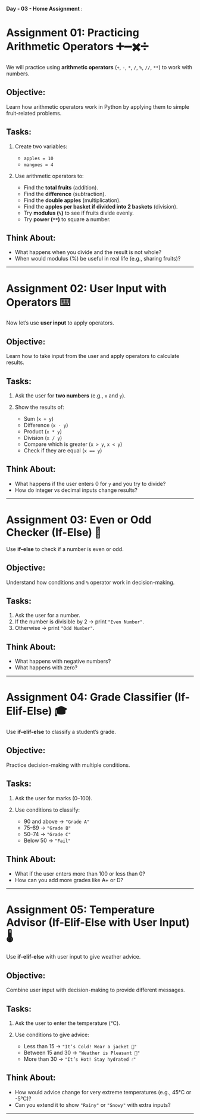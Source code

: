 **Day - 03 - Home Assignment** :
# **Assignment 01: Practicing Arithmetic Operators** ➕➖✖️➗

We will practice using **arithmetic operators** (`+`, `-`, `*`, `/`, `%`, `//`, `**`) to work with numbers.

## **Objective:**

Learn how arithmetic operators work in Python by applying them to simple fruit-related problems.

## **Tasks:**

1. Create two variables:

   * `apples = 10`
   * `mangoes = 4`
2. Use arithmetic operators to:

   * Find the **total fruits** (addition).
   * Find the **difference** (subtraction).
   * Find the **double apples** (multiplication).
   * Find the **apples per basket if divided into 2 baskets** (division).
   * Try **modulus (`%`)** to see if fruits divide evenly.
   * Try **power (`**`)** to square a number.

## **Think About:**

* What happens when you divide and the result is not whole?
* When would modulus (%) be useful in real life (e.g., sharing fruits)?

---

# **Assignment 02: User Input with Operators** ⌨️

Now let’s use **user input** to apply operators.

## **Objective:**

Learn how to take input from the user and apply operators to calculate results.

## **Tasks:**

1. Ask the user for **two numbers** (e.g., `x` and `y`).
2. Show the results of:

   * Sum (`x + y`)
   * Difference (`x - y`)
   * Product (`x * y`)
   * Division (`x / y`)
   * Compare which is greater (`x > y`, `x < y`)
   * Check if they are equal (`x == y`)

## **Think About:**

* What happens if the user enters 0 for `y` and you try to divide?
* How do integer vs decimal inputs change results?

---

# **Assignment 03: Even or Odd Checker (If-Else)** 🔢

Use **if-else** to check if a number is even or odd.

## **Objective:**

Understand how conditions and `%` operator work in decision-making.

## **Tasks:**

1. Ask the user for a number.
2. If the number is divisible by 2 → print `"Even Number"`.
3. Otherwise → print `"Odd Number"`.

## **Think About:**

* What happens with negative numbers?
* What happens with zero?

---

# **Assignment 04: Grade Classifier (If-Elif-Else)** 🎓

Use **if-elif-else** to classify a student’s grade.

## **Objective:**

Practice decision-making with multiple conditions.

## **Tasks:**

1. Ask the user for marks (0–100).
2. Use conditions to classify:

   * 90 and above → `"Grade A"`
   * 75–89 → `"Grade B"`
   * 50–74 → `"Grade C"`
   * Below 50 → `"Fail"`

## **Think About:**

* What if the user enters more than 100 or less than 0?
* How can you add more grades like A+ or D?

---

# **Assignment 05: Temperature Advisor (If-Elif-Else with User Input)** 🌡️

Use **if-elif-else** with user input to give weather advice.

## **Objective:**

Combine user input with decision-making to provide different messages.

## **Tasks:**

1. Ask the user to enter the temperature (°C).
2. Use conditions to give advice:

   * Less than 15 → `"It’s Cold! Wear a jacket 🧥"`
   * Between 15 and 30 → `"Weather is Pleasant 🙂"`
   * More than 30 → `"It’s Hot! Stay hydrated 💧"`

## **Think About:**

* How would advice change for very extreme temperatures (e.g., 45°C or -5°C)?
* Can you extend it to show `"Rainy"` or `"Snowy"` with extra inputs?

---

